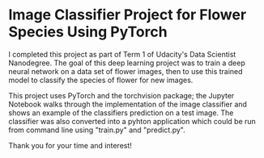 # Image Classifier Project for Flower Species Using PyTorch

I completed this project as part of Term 1 of Udacity's Data Scientist Nanodegree. The goal of this deep learning project was to train a deep neural network on a data set of flower images, then to use this trained model to classify the species of flower for new images. 

This project uses PyTorch and the torchvision package; the Jupyter Notebook walks through the implementation of the image classifier and shows an example of the classifiers prediction on a test image. The classifier was also converted into a pyhton application which could be run from command line using "train.py" and "predict.py".

Thank you for your time and interest!

